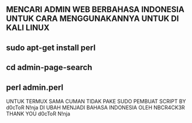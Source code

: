 MENCARI ADMIN WEB
BERBAHASA INDONESIA
UNTUK CARA MENGGUNAKANNYA
UNTUK DI KALI LINUX
-------------------------
sudo apt-get install perl
-------------------------
cd admin-page-search
-------------------------
perl admin.perl
-------------------------
UNTUK TERMUX SAMA CUMAN TIDAK PAKE SUDO PEMBUAT SCRIPT
BY d0cToR N!nja
DI UBAH MENJADI BAHASA INDONESIA OLEH NBCR4CK3R
THANK YOU d0cToR N!nja
